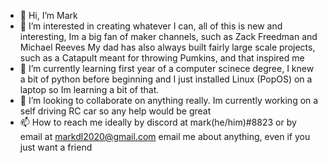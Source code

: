 - 👋 Hi, I’m Mark
- 👀 I’m interested in creating whatever I can, all of this is new and interesting, Im a big fan of maker channels, such as Zack Freedman and Michael Reeves
      My dad has also always built fairly large scale projects, such as a Catapult meant for throwing Pumkins, and that inspired me
- 🌱 I’m currently learning first year of a computer scinece degree, 
      I knew a bit of python before beginning and I just installed Linux (PopOS) on a laptop so Im learning a bit of that.
- 💞️ I’m looking to collaborate on anything really. Im currently working on a self driving RC car so any help would be great
- 📫 How to reach me ideally by discord at mark(he/him)#8823 or by email at markdl2020@gmail.com email me about anything, even if you just want a friend

<!---
markl12s/markl12s is a ✨ special ✨ repository because its `README.md` (this file) appears on your GitHub profile.
You can click the Preview link to take a look at your changes.
--->
